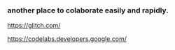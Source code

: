 ### another place to colaborate easily and rapidly.

https://glitch.com/

https://codelabs.developers.google.com/
